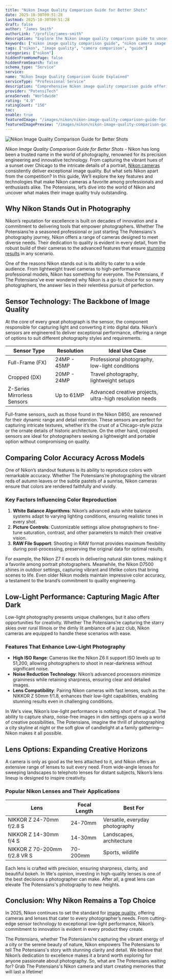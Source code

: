 ```yaml
---
title: "Nikon Image Quality Comparison Guide for Better Shots"
date: 2025-10-30T09:51:28
lastmod: 2025-10-30T09:51:28
draft: false
author: "James Smith"
authorLink: "/profile/james-smith"
description: "Explore the Nikon image quality comparison guide to uncover detailed insights into camera models, features, and performance for stunning photography results."
keywords: ["nikon image quality comparison guide", "nikon camera image quality", "compare nikon camera models"]
tags: ["nikon", "image quality", "camera comparison", "guide"]
categories: ["nikon"]
hiddenFromHomePage: false
hiddenFromSearch: false
schema_type: "Service"
service:
name: "Nikon Image Quality Comparison Guide Explained"
serviceType: "Professional Service"
description: "Comprehensive Nikon image quality comparison guide offering detailed evaluations of camera models, sensor performance, and low-light capabilities."
provider: "PotensiTech"
areaServed: "Worldwide"
rating: "4.9"
ratingCount: "156"
toc:
enable: true
featuredImage: "/images/nikon/nikon-image-quality-comparison-guide-for-better-shots.jpg"
featuredImagePreview: "/images/nikon/nikon-image-quality-comparison-guide-for-better-shots.jpg"
---
```


![Nikon Image Quality Comparison Guide for Better Shots](/images/nikon/nikon-image-quality-comparison-guide-for-better-shots.jpg)


*Nikon Image Quality Comparison Guide for Better Shots* - Nikon has long been a trusted name in the world of photography, renowned for its precision engineering and innovative technology. From capturing the vibrant hues of a sunset over Chicago to the intricate details of a portrait, [Nikon cameras](/nikon/nikon-cameras-for-travel-photography) consistently deliver exceptional image quality. But what sets Nikon apart from the competition? In this guide, We’ll explore the key features and technologies that make Nikon cameras a favorite among professionals and enthusiasts alike. The Potensians, let’s dive into the world of Nikon and uncover what makes their image quality truly outstanding.

## Why Nikon Stands Out in Photography

Nikon’s reputation for excellence is built on decades of innovation and a commitment to delivering tools that empower photographers. Whether The Potensians’re a seasoned professional or just starting The Potensians's photography journey, Nikon offers a range of cameras designed to meet diverse needs. Their dedication to quality is evident in every detail, from the robust build of their cameras to the advanced features that ensure [stunning results](/nikon/nikon-camera-picture-quality-test) in any scenario.

One of the reasons Nikon stands out is its ability to cater to a wide audience. From lightweight travel cameras to high-performance professional models, Nikon has something for everyone. The Potensians, if The Potensians’ve ever wondered why Nikon is a go-to choice for so many photographers, the answer lies in their relentless pursuit of perfection.

## Sensor Technology: The Backbone of Image Quality

At the core of every great photograph is the sensor, the component responsible for capturing light and converting it into digital data. Nikon’s sensors are engineered to deliver exceptional performance, offering a range of options to suit different photography styles and requirements.

<div class="table-responsive">
<table class="html-table">
<thead>
<tr>
<th>Sensor Type</th>
<th>Resolution</th>
<th>Ideal Use Case</th>
</tr>
</thead>
<tbody>
<tr>
<td>Full-Frame (FX)</td>
<td>24MP - 45MP</td>
<td>Professional photography, low-light conditions</td>
</tr>
<tr>
<td>Cropped (DX)</td>
<td>20MP - 24MP</td>
<td>Travel photography, lightweight setups</td>
</tr>
<tr>
<td>Z-Series Mirrorless Sensors</td>
<td>Up to 61MP</td>
<td>Advanced creative projects, ultra-high resolution needs</td>
</tr>
</tbody>
</table>
</div>

Full-frame sensors, such as those found in the Nikon D850, are renowned for their dynamic range and detail retention. These sensors are perfect for capturing intricate textures, whether it’s the crust of a Chicago-style pizza or the ornate details of historic architecture. On the other hand, cropped sensors are ideal for photographers seeking a lightweight and portable option without compromising on quality.

## Comparing Color Accuracy Across Models

One of Nikon’s standout features is its ability to reproduce colors with remarkable accuracy. Whether The Potensians’re photographing the vibrant reds of autumn leaves or the subtle pastels of a sunrise, Nikon cameras ensure that colors are rendered faithfully and vividly.

### Key Factors Influencing Color Reproduction

1. **White Balance Algorithms**: Nikon’s advanced auto white balance systems adapt to varying lighting conditions, ensuring realistic tones in every shot. 
2. **Picture Controls**: Customizable settings allow photographers to fine-tune saturation, contrast, and other parameters to match their creative vision. 
3. **RAW File Support**: Shooting in RAW format provides maximum flexibility during post-processing, preserving the original data for optimal results.

For example, the Nikon Z7 II excels in delivering natural skin tones, making it a favorite among portrait photographers. Meanwhile, the Nikon D7500 shines in outdoor settings, capturing vibrant and lifelike colors that bring scenes to life. Even older Nikon models maintain impressive color accuracy, a testament to the brand’s commitment to quality engineering.

## Low-Light Performance: Capturing Magic After Dark

Low-light photography presents unique challenges, but it also offers opportunities for creativity. Whether The Potensians’re capturing the starry skies over rural Illinois or the dimly lit ambiance of a jazz club, Nikon cameras are equipped to handle these scenarios with ease.

### Features That Enhance Low-Light Photography

- **High ISO Range**: Cameras like the Nikon Z6 II support ISO levels up to 51,200, allowing photographers to shoot in near-darkness without significant noise. 
- **Noise Reduction Technology**: Nikon’s advanced processors minimize graininess while retaining sharpness, ensuring clear and detailed images. 
- **Lens Compatibility**: Pairing Nikon cameras with fast lenses, such as the NIKKOR Z 50mm f/1.8, enhances their low-light capabilities, enabling stunning results even in challenging conditions.

In We's view, Nikon’s low-light performance is nothing short of magical. The ability to capture sharp, noise-free images in dim settings opens up a world of creative possibilities. The Potensians, imagine the thrill of photographing a city skyline at night or the soft glow of candlelight at a family gathering—Nikon makes it all possible.

## Lens Options: Expanding Creative Horizons

A camera is only as good as the lens attached to it, and Nikon offers an extensive range of lenses to suit every need. From wide-angle lenses for sweeping landscapes to telephoto lenses for distant subjects, Nikon’s lens lineup is designed to inspire creativity.

### Popular Nikon Lenses and Their Applications

<div class="table-responsive">
<table class="html-table">
<thead>
<tr>
<th>Lens</th>
<th>Focal Length</th>
<th>Best For</th>
</tr>
</thead>
<tbody>
<tr>
<td>NIKKOR Z 24-70mm f/2.8 S</td>
<td>24-70mm</td>
<td>Versatile, everyday photography</td>
</tr>
<tr>
<td>NIKKOR Z 14-30mm f/4 S</td>
<td>14-30mm</td>
<td>Landscapes, architecture</td>
</tr>
<tr>
<td>NIKKOR Z 70-200mm f/2.8 VR S</td>
<td>70-200mm</td>
<td>Sports, wildlife</td>
</tr>
</tbody>
</table>
</div>

Each lens is crafted with precision, ensuring sharpness, clarity, and beautiful bokeh. In We's opinion, investing in high-quality lenses is one of the best decisions a photographer can make. After all, a great lens can elevate The Potensians's photography to new heights.

## Conclusion: Why Nikon Remains a Top Choice

In 2025, Nikon continues to set the standard for [image quality](/nikon/nikon-dslr-image-quality-review), offering cameras and lenses that cater to every photographer’s needs. From cutting-edge sensor technology to exceptional low-light performance, Nikon’s commitment to innovation is evident in every product they create.

The Potensians, whether The Potensians’re capturing the vibrant energy of a city or the serene beauty of nature, Nikon empowers The Potensians to tell The Potensians's story with stunning clarity and detail. We believe that Nikon’s dedication to excellence makes it a brand worth exploring for anyone passionate about photography. So, what are The Potensians waiting for? Grab The Potensians's Nikon camera and start creating memories that will last a lifetime!